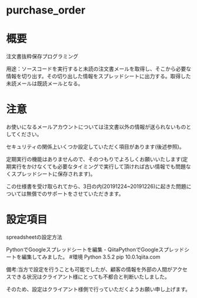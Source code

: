 # purchase_order

# 概要

注文書抜粋保存プログラミング

用途：ソースコードを実行すると未読の注文書メールを取得し、そこから必要な情報を切り出す。その切り出した情報をスプレッドシートに出力する。取得した未読メールは既読メールとなる。

# 注意

お使いになるメールアカウントについては注文書以外の情報が送られないものとしてください。

セキュリティの関係上いくつか設定していただく項目があります(後述参照)。

定期実行の機能はありませんので、そのつもりでよろしくお願いいたします(定期実行をかけなくても必要なタイミングで実行して頂ければ古い情報でも問題なくスプレッドシートに保存されます)。

この仕様書を受け取られてから、3日の内(20191224~20191226)に起きた問題については無償でのサポートをさせていただきます。

# 設定項目

spreadsheetの設定方法　


PythonでGoogleスプレッドシートを編集 - QiitaPythonでGoogleスプレッドシートを編集してみました。  #環境 Python 3.5.2 pip 10.0.1qiita.com




備考:当方で設定を行うことも可能でしたが、顧客の情報を外部の人間がアクセスできる状況はクライアント様にとっても不都合と判断いたしました。

そのため、設定はクライアント様側で行っていただくようお願い申し上げます。
